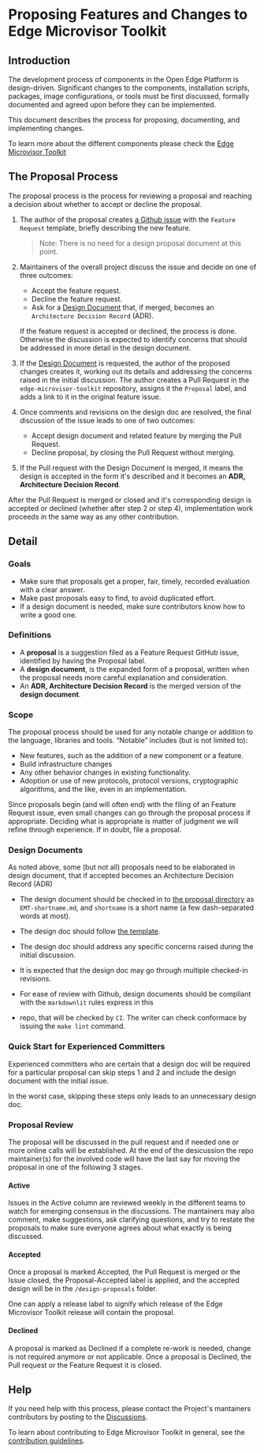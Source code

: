 # Proposing Features and Changes to Edge Microvisor Toolkit

## Introduction

The development process of components in the Open Edge Platform is
design-driven. Significant changes to the components, installation
scripts, packages, image configurations, or tools must be first
discussed, formally documented and agreed upon before they can be implemented.

This document describes the process for proposing, documenting, and
implementing changes.

To learn more about the different components please check
the [Edge Microvisor Toolkit](https://docs.openedgeplatform.intel.com/edge-microvisor-toolkit/3.0/docs/index.html)

## The Proposal Process

The proposal process is the process for reviewing a proposal and reaching
a decision about whether to accept or decline the proposal.

1. The author of the proposal creates [a Github issue](https://github.com/open-edge-platform/edge-microvisor-toolkit/issues) 
with the `Feature Request` template, briefly describing the new feature.

   >Note: There is no need for a design proposal document at this point.

2. Maintainers of the overall project discuss the issue and decide on one of three outcomes:
    - Accept the feature request.
    - Decline the feature request.
    - Ask for a [Design Document](#design-documents) that, if merged, becomes an 
      `Architecture Decision Record` (ADR).

   If the feature request is accepted or declined, the process is done.
   Otherwise the discussion is expected to identify concerns that
   should be addressed in more detail in the design document.

3. If the [Design Document](#design-documents) is requested, the author of the proposed
   changes creates it, working out its details and addressing the concerns raised in
   the initial discussion. The author creates a Pull Request in the `edge-microvisor-toolkit`
   repository, assigns it the `Proposal` label, and adds a link to it in the
   original feature issue.

4. Once comments and revisions on the design doc are resolved, the final discussion of the
   issue leads to one of two outcomes:
    - Accept design document and related feature by merging the Pull Request.
    - Decline proposal, by closing the Pull Request without merging.

1. If the Pull request with the Design Document is merged, it means the design
is accepted in the form it's described and it becomes an
**ADR, Architecture Decision Record**.

After the Pull Request is merged or closed and it's corresponding design is
accepted or declined (whether after step 2 or step 4), implementation work
proceeds in the same way as any other contribution.

## Detail

### Goals

- Make sure that proposals get a proper, fair, timely, recorded evaluation with
a clear answer.
- Make past proposals easy to find, to avoid duplicated effort.
- If a design document is needed, make sure contributors know how to write a
good one.

### Definitions

- A **proposal** is a suggestion filed as a Feature Request GitHub issue,
  identified by having the Proposal label.
- A **design document**, is the expanded form of a proposal, written when the
proposal needs more careful explanation and consideration.
- An **ADR, Architecture Decision Record** is the merged version of the
**design document**.

### Scope

The proposal process should be used for any notable change or addition to the
language, libraries and tools. “Notable” includes (but is not limited to):

- New features, such as the addition of a new component or a feature.
- Build infrastructure changes
- Any other behavior changes in existing functionality.
- Adoption or use of new protocols, protocol versions, cryptographic algorithms,
  and the like, even in an implementation.

Since proposals begin (and will often end) with the filing of an Feature Request
issue, even small changes can go through the proposal process if appropriate.
Deciding what is appropriate is matter of judgment we will refine through
experience. If in doubt, file a proposal.

### Design Documents

As noted above, some (but not all) proposals need to be elaborated in design
document, that if accepted becomes an Architecture Decision Record (ADR)

- The design document should be checked in
  to [the proposal directory](https://github.com/open-edge-platform/edge-microvisor-toolkit/design-proposals/) as `EMT-shortname.md`, and `shortname` is a short name (a
  few dash-separated words at most).

- The design doc should follow [the template](./design-proposal-template.md).

- The design doc should address any specific concerns raised during the initial
  discussion.

- It is expected that the design doc may go through multiple checked-in
  revisions.

- For ease of review with Github, design documents should be compliant with
  the `markdownlit` rules express in this
- repo, that will be checked by `CI`. The writer can check conformace by issuing
the `make lint` command.

### Quick Start for Experienced Committers

Experienced committers who are certain that a design doc will be required for a
particular proposal can skip steps 1 and 2 and include the design document with
the initial issue.

In the worst case, skipping these steps only leads to an unnecessary design doc.

### Proposal Review

The proposal will be discussed in the pull request and if needed one or more
online calls will be established. At the end of the desicussion the repo
maintainer(s) for the involved code will have the last say for moving the
proposal in one of the following 3 stages.

#### Active

Issues in the Active column are reviewed weekly in the different teams to watch
for emerging consensus in the discussions. The mantainers may also comment, make
suggestions, ask clarifying questions, and try to restate the proposals to make
sure everyone agrees about what exactly is being discussed.

#### Accepted

Once a proposal is marked Accepted, the Pull Request is merged or the Issue
closed, the Proposal-Accepted label is applied, and the accepted design will be
in the `/design-proposals` folder.

One can apply a release label to signify which release of the Edge Microvisor
Toolkit release will contain the proposal.

#### Declined

A proposal is marked as Declined if a complete re-work is needed, change is not
required anymore or not applicable. Once a proposal is Declined, the Pull
request or the Feature Request it is closed.

## Help

If you need help with this process, please contact the Project's mantainers
contributors by posting to the [Discussions](https://github.com/open-edge-platform/edge-manageability-framework/discussions).

To learn about contributing to Edge Microvisor Toolkit in general, see the
[contribution guidelines](https://docs.openedgeplatform.intel.com/edge-microvisor-toolkit/3.0/docs/developer-guide/contribution/index.html).
